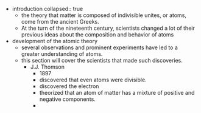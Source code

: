 - introduction
  collapsed:: true
	- the theory that matter is composed of indivisible unites, or atoms, come from the ancient Greeks.
	- At the turn of the nineteenth century, scientists changed a lot of their previous ideas about the composition and behavior of atoms
- development of the atomic theory
	- several observations and prominent experiments have led to a greater understanding of atoms.
	- this section will cover the scientists that made such discoveries.
		- J.J. Thomson
			- 1897
			- discovered that even atoms were divisible.
			- discovered the electron
			- theorized that an atom of matter has a mixture of positive and negative components.
			-